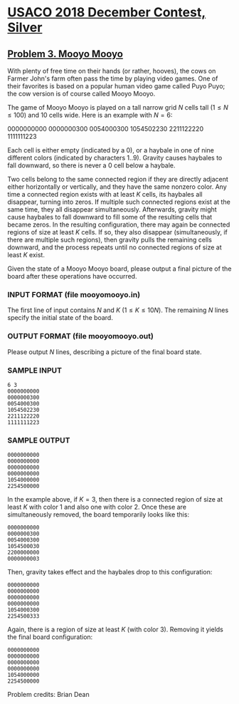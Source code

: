 # [USACO 2018 December Contest, Silver](https://usaco.org/index.php?page=dec18results)

## [Problem 3. Mooyo Mooyo](https://usaco.org/index.php?page=viewproblem2&cpid=860)

With plenty of free time on their hands (or rather, hooves), the cows on Farmer
John's farm often pass the time by playing video games.  One of their favorites
is based on a popular human video game called Puyo Puyo; the cow version is of
course called Mooyo Mooyo.

The game of Mooyo Mooyo is played on a tall narrow grid $N$ cells tall
($1 \leq N \leq 100$) and 10 cells wide.  Here is an example with $N = 6$:

0000000000
0000000300
0054000300
1054502230
2211122220
1111111223

Each cell is either empty (indicated by a 0), or a haybale in one of nine
different colors (indicated by characters 1..9).  Gravity causes haybales to
fall downward, so there is never a 0 cell below a haybale.  

Two cells belong to the same connected region if they are directly adjacent
either horizontally or vertically, and they have the same nonzero color.  Any
time a connected region exists with at least $K$ cells, its haybales all
disappear, turning into zeros.  If multiple such connected regions exist at the
same time, they all disappear simultaneously.  Afterwards, gravity might cause
haybales to fall downward to fill some of the resulting cells that became zeros.
In the resulting configuration, there may again be connected regions of size at
least $K$ cells.  If so, they also disappear (simultaneously, if there are
multiple such regions), then gravity pulls the remaining cells downward, and the
process repeats until no connected regions of size at least $K$ exist.  

Given the state of a Mooyo Mooyo board, please output a final picture of the
board after these operations have occurred.

### INPUT FORMAT (file mooyomooyo.in)

The first line of input contains $N$ and $K$ ($1 \leq K \leq 10N$). The
remaining $N$ lines specify the initial state of the board.

### OUTPUT FORMAT (file mooyomooyo.out)

Please output $N$ lines, describing a picture of the final board state.

### SAMPLE INPUT

```plaintext
6 3
0000000000
0000000300
0054000300
1054502230
2211122220
1111111223
```

### SAMPLE OUTPUT

```plaintext
0000000000
0000000000
0000000000
0000000000
1054000000
2254500000
```

In the example above, if $K = 3$, then there is a connected region of size at
least $K$ with color 1 and also one with color 2.  Once these are simultaneously
removed, the board temporarily looks like this:

```plaintext
0000000000
0000000300
0054000300
1054500030
2200000000
0000000003
```

Then, gravity takes effect and the haybales drop to this configuration:

```plaintext
0000000000
0000000000
0000000000
0000000000
1054000300
2254500333
```

Again, there is a region of size at least $K$ (with color 3).  Removing it
yields the final board configuration:

```plaintext
0000000000
0000000000
0000000000
0000000000
1054000000
2254500000
```

Problem credits: Brian Dean
